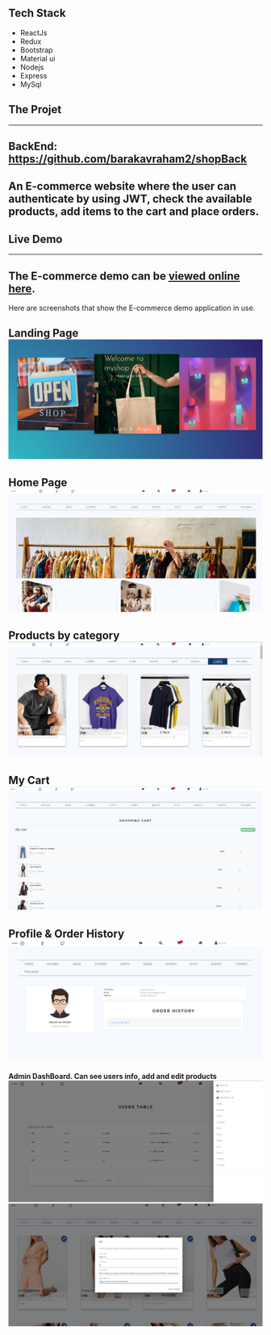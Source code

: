 ## Tech Stack
* ReactJs
* Redux
* Bootstrap
* Material ui
* Nodejs
* Express
* MySql
## The Projet
---
BackEnd: https://github.com/barakavraham2/shopBack
---
An E-commerce website where the user can authenticate by using JWT, check the available products, add items to the cart and place orders.
---
## Live Demo
----
The E-commerce demo can be [viewed online here](https://barakmyshop.netlify.app/).
---
Here are screenshots that show the E-commerce demo application in use.

**Landing Page**
![Lamding Page](/public/lamdingPage.jpg?raw=true "Optional Title")
---

**Home Page**
![Home Page](/public/homepage.jpg?raw=true "Optional Title")
---

**Products by category**
![Products Page](/public/products.jpg?raw=true "Optional Title")
---

**My Cart**
![Cart](/public/cart.jpg?raw=true "Optional Title")
---

**Profile & Order History**
![Profile](/public/profile.jpg?raw=true "Optional Title")
---

**Admin DashBoard. Can see users info, add and edit products**
![dash](/public/adminPanel.jpg?raw=true "Optional Title")
![dash](/public/editProduct.jpg?raw=true "Optional Title")




